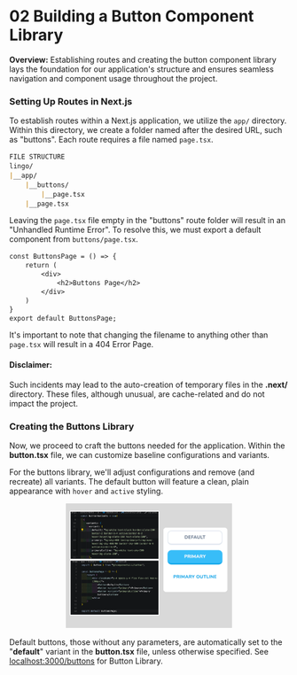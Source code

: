 # 02 Building a Button Component Library

**Overview:** Establishing routes and creating the button component library lays the foundation for our application's structure and ensures seamless navigation and component usage throughout the project.

### Setting Up Routes in Next.js

To establish routes within a Next.js application, we utilize the `app/` directory. Within this directory, we create a folder named after the desired URL, such as "buttons". Each route requires a file named `page.tsx`. 

```md
FILE STRUCTURE
lingo/
|__app/
    |__buttons/
        |__page.tsx
    |__page.tsx
```

Leaving the `page.tsx` file empty in the "buttons" route folder will result in an "Unhandled Runtime Error". To resolve this, we must export a default component from `buttons/page.tsx`.

```tsx
const ButtonsPage = () => {
    return (
        <div>
            <h2>Buttons Page</h2>
        </div>
    )
}
export default ButtonsPage;
```

It's important to note that changing the filename to anything other than `page.tsx` will result in a 404 Error Page.

#### Disclaimer:
Such incidents may lead to the auto-creation of temporary files in the **.next/** directory. These files, although unusual, are cache-related and do not impact the project.

### Creating the Buttons Library

Now, we proceed to craft the buttons needed for the application. Within the **button.tsx** file, we can customize baseline configurations and variants. 

For the buttons library, we'll adjust configurations and remove (and recreate) all variants. The default button will feature a clean, plain appearance with `hover` and `active` styling.

<div align="center">
<img src="./imgs/02-Buttons-Library-Overview-Setup.png" alt="Buttons Library Overview Setup" width="300px" height="auto">
</div>

Default buttons, those without any parameters, are automatically set to the "**default**" variant in the **button.tsx** file, unless otherwise specified. See [localhost:3000/buttons](#) for Button Library.

